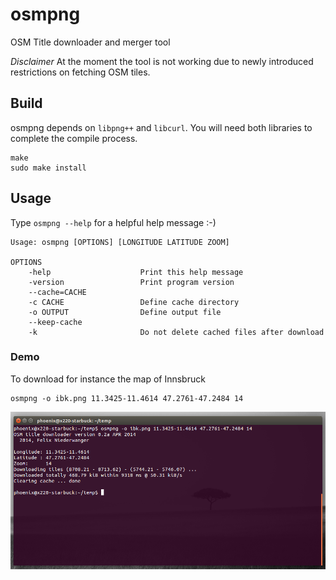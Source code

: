 # osmpng

OSM Title downloader and merger tool

*Disclaimer* At the moment the tool is not working due to newly introduced restrictions on fetching OSM tiles.

## Build

osmpng depends on `libpng++` and `libcurl`. You will need both libraries to complete the compile process.

    make
    sudo make install

## Usage

Type `osmpng --help` for a helpful help message :-)

    Usage: osmpng [OPTIONS] [LONGITUDE LATITUDE ZOOM]
    
    OPTIONS
    	-help                    Print this help message
    	-version                 Print program version
    	--cache=CACHE
    	-c CACHE                 Define cache directory
    	-o OUTPUT                Define output file
    	--keep-cache
    	-k                       Do not delete cached files after download

### Demo 

To download for instance the map of Innsbruck

    osmpng -o ibk.png 11.3425-11.4614 47.2761-47.2484 14

![Screenshot of Innsbruck](osmpng.png)

